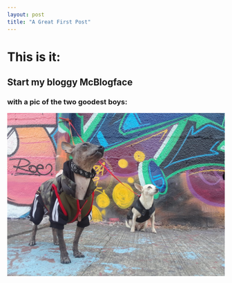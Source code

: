 ```yaml
---
layout: post
title: "A Great First Post"
---
```


# This is it:
## Start my bloggy McBlogface 
### with a pic of the two goodest boys:
<p><img src="https://raw.githubusercontent.com/SmilodonCub/basicVisualBlog/main/images/doggos.jpg" width="672" /></p>


